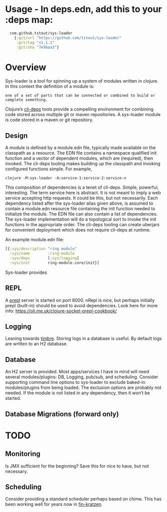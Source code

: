 # Usage - In deps.edn, add this to your :deps map:
```clojure
  com.github.tstout/sys-loader
    {:git/url "https://github.com/tstout/sys-loader"
     :git/tag "v1.1.1"
     :git/sha "7e9baa3"}
```

# Overview
Sys-loader is a tool for spinning up a system of modules written in clojure. In this context the
definition of a module is: 
```
one of a set of parts that can be connected or combined to build or complete something.
```
Clojure’s [cli-deps](https://clojure.org/guides/deps_and_cli) tools provide a compelling environment for combining code stored across multiple git or maven repositories.
A sys-loader module is code stored in a maven or git repository. 
## Design
A module is defined by a module.edn file, typically made available on the classpath as a resource. The EDN file contains a namespace qualified init function and a vector of dependent modules, which are (required), then invoked. The cli-deps tooling makes building up the classpath and invoking configured functions simple. For example, 
```
clojure -M:sys-loader -A:service-1:service-2:service-n
```
This composition of dependencies is a tenet of cli-deps. Simple, powerful, interesting. The term service here is abstract. It is not meant to imply a web service accepting http requests. It could be this, but not necessarily. Each dependency listed after the sys-loader alias given above, is assumed to contain a module.edn resource file containing the init function needed to initialize the module. The EDN file can also contain a list of dependencies. The sys-loader implementation will do a topological sort to invoke the init functions in the appropriate order. 
The cli-deps tooling can create uberjars for convenient deployment which does not require cli-deps at runtime.

An example module.edn file:
```clojure
[{:sys/description "ring module"
  :sys/name        :ring-module
  :sys/deps        [:sys/logging]
  :sys/init        ring-module.core/init}]
```

Sys-loader provides 
## REPL
A [prepl](https://clojuredocs.org/clojure.core.server/prepl) server is started on port 8000. nRepl is nice, but perhaps initially prepl (built-in) should be used to avoid dependencies. Look here for more info: https://oli.me.uk/clojure-socket-prepl-cookbook/

## Logging
Leaning towards [timbre](https://github.com/ptaoussanis/timbre). Storing logs in a database is useful. By default logs are written to an H2 database.

## Database
An H2 server is provided. 
Most apps/services I have in mind will need several modules/plugins: DB, Logging, pub/sub,  and scheduling. Consider supporting command line options to sys-loader to exclude baked-in modules/plugins from being loaded. The exclusion options are probably not needed. If the module is not listed in any dependency, then it won’t be started.

## Database Migrations (forward only)

# TODO 
## Monitoring
Is JMX sufficient for the beginning? Save this for nice to have, but not necessary.

## Scheduling
Consider providing a standard scheduler perhaps based on chime. This has been working well for years now in [fin-kratzen](https://github.com/tstout/fin-kratzen).
